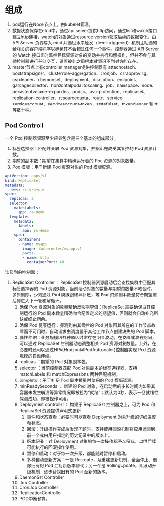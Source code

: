 # 组成

1. pod运行在Node节点上，由kubelet管理。
2. 数据状态保存在etcd中，通过api server提供http访问，通过list和watch接口建立http连接，watch的对象通过resource version获取后续的数据变化。由 API Server 负责写入 etcd 并通过水平触发（level-triggered）机制主动通知给相关的客户端程序以确保其不会错过任何一个事件。控制器通过 API Server 的 Watch 接口实时监控目标资源对象的变动并执行和解操作，但并不会与其他控制器进行任何交互，设置彼此之间根本就意识不到对方的存在。
3. master节点上有controller manager提供控制器有 attachdetach、bootstrapsigner、clusterrole-aggregation、cronjob、csrapproving、csrcleaner、daemonset、deployment、disruption、endpoint、garbagecollector、horizontalpodautoscaling、job、namspace、node、persistentvolume-expander、podgc、pvc-protection、replicaset、replication-controller、resourcequota、route、service、serviceaccount、serviceaccount-token、statefulset、tokencleaner 和 ttl 等数十种。

## Pod Controll

一个 Pod 控制器资源至少应该包含是三个基本的组成部分。

1. 标签选择器：匹配并关联 Pod 资源对象，并据此完成受其管控的 Pod 资源计数。
2. 期望的副本数：期望在集群中精确运行着的 Pod 资源的对象数量。
3. Pod 模版：用于新建 Pod 资源对象的 Pod 模版资源。

```yaml
apiVersion: apps/v1
kind: ReplicaSet
metadata:
  name: rs-example
spec:
  replicas: 2
  selector:
    matchLabels:
      app: rs-demo
  template:
    metadata:
      labels:
        app: rs-demo
    spec:
      containers:
      - name: myapp
        image: ikubernetes/myapp:v1
        ports:
        - name: http
          containerPort: 80
```

涉及到的控制器： 
1. ReplicaSet Controller： ReplicaSet 控制器资源启动后会查找集群中匹配其标签选择器的 Pod 资源对象，当前活动对象的数量与期望的数量不吻合时，多则删除，少则通过 Pod 模版创建以补足，等 Pod 资源副本数量符合期望值后即进入下一轮和解循环。
   1. 确保 Pod 资源对象的数量精确反映期望值：ReplicaSet 需要确保由其控制运行的 Pod 副本数量精确吻合配置定义的期望值，否则就会自动补充所缺或终止所余。
   2. 确保 Pod 健康运行：探测到由其管控的 Pod 对象因其所在的工作节点故障而不可用时，自动请求由调度器于其他工作节点创建缺失的 Pod 脚本。
   3. 弹性伸缩：业务规模因各种原因时常存在明显波动，在波峰或波谷期间，可以通过 ReplicaSet 控制器动态调整相关 Pod 资源对象数量。此外，在必要时还可以通过HPA(HroizontalPodAutoscaler)控制器实现 Pod 资源规模的自动伸缩。
   4. replicas <interger>：期望的 Pod 对象副本数。
   5. selector <Object>：当前控制器匹配 Pod 对象副本的标签选择器，支持 matchLabels 和 matchExpressions 两种匹配机制。
   6. template <Object>：用于补足 Pod 副本数量时使用的 Pod 模版资源。
   7. minReadySeconds <interger>： 新建的 Pod 对象，在启动后的多长时间内如果其容器未发生崩溃等异常情况即被视为“就绪”；默认为0秒，表示一旦就绪性探测成功，即被视作可用。
2. Deployment controller： 构建于 ReplicaSet 控制器之上，可为 Pod 和 ReplicaSet 资源提供声明式更新
   1. 事件和状态查看：必要时可以查看 Deployment 对象升级的详细进度和状态。
   2. 回滚：升级操作完成后发现问题时，支持使用回滚机制将应用返回到前一个或由用户指定的历史记录中的版本上。
   3. 版本记录：对 Deployment 对象的每一次操作都予以保存，以供后续可能执行的回滚操作使用。
   4. 暂停和启动：对于每一次升级，都能随时暂停和启动。
   5. 多种自动更新方案：一是 Recreate，及重建更新机制，全面停止、删除旧有的 Pod 后用新版本替代；另一个是 RollingUpdate，即滚动升级机制，逐步替换旧有的 Pod 至新的版本。
3. DaemonSet Controller
4. Job Controller
5. CronJob Controller
6. ReplicationController
7.  POD中断预算， 
